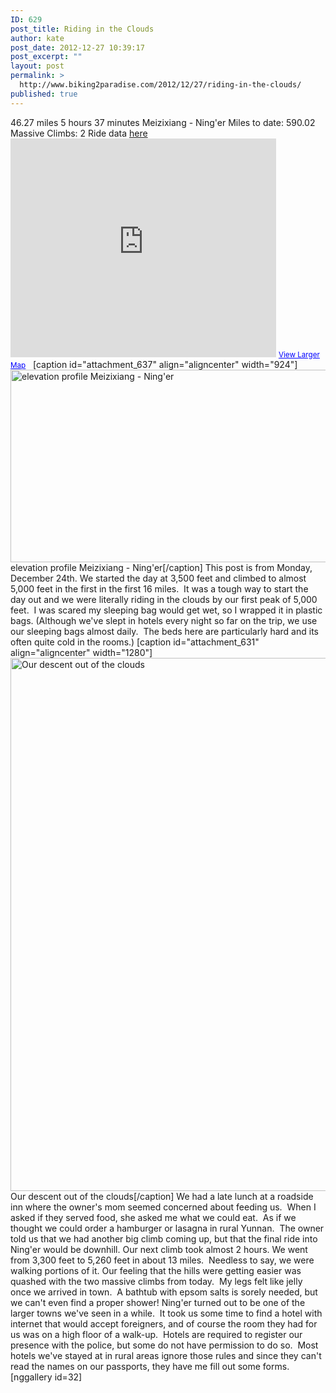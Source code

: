 ```yaml
---
ID: 629
post_title: Riding in the Clouds
author: kate
post_date: 2012-12-27 10:39:17
post_excerpt: ""
layout: post
permalink: >
  http://www.biking2paradise.com/2012/12/27/riding-in-the-clouds/
published: true
---
```

46\.27 miles 5 hours 37 minutes Meizixiang - Ning'er Miles to date: 590.02 Massive Climbs: 2 Ride data <a title="Ride data from Mezixiang - Ning'er" href="http://cyclemeter.com/3697d4843017f541/Cycle-20121224-0854?r=e" target="_blank">here</a> <iframe src="https://maps.google.com/maps?source=embed&f=q&hl=en&q=http:%2F%2Fshare.abvio.com%2F3697%2Fd484%2F3017%2Ff541%2FCyclemeter-Cycle-20121224-0854.kml&ie=UTF8&t=v&ll=23.294246,101.119968&spn=0.756804,2.488403&output=embed" height="350" width="425" frameborder="0" marginwidth="0" marginheight="0" scrolling="no"></iframe> <small><a style="color: #0000ff; text-align: left;" href="https://maps.google.com/maps?source=embed&f=q&hl=en&q=http:%2F%2Fshare.abvio.com%2F3697%2Fd484%2F3017%2Ff541%2FCyclemeter-Cycle-20121224-0854.kml&ie=UTF8&t=v&ll=23.294246,101.119968&spn=0.756804,2.488403">View Larger Map</a></small>   [caption id="attachment_637" align="aligncenter" width="924"]<a href="http://biking2paradise.com/2012/12/27/riding-in-the-clouds/elevation-profile/" rel="attachment wp-att-637"><img class="size-full wp-image-637" alt="elevation profile Meizixiang - Ning'er" src="http://biking2paradise.com/wp-content/uploads/2012/12/elevation-profile.jpg" width="924" height="308" /></a> elevation profile Meizixiang - Ning'er[/caption] This post is from Monday, December 24th. We started the day at 3,500 feet and climbed to almost 5,000 feet in the first in the first 16 miles.  It was a tough way to start the day out and we were literally riding in the clouds by our first peak of 5,000 feet.  I was scared my sleeping bag would get wet, so I wrapped it in plastic bags. (Although we've slept in hotels every night so far on the trip, we use our sleeping bags almost daily.  The beds here are particularly hard and its often quite cold in the rooms.) [caption id="attachment_631" align="aligncenter" width="1280"]<a href="http://biking2paradise.com/2012/12/27/riding-in-the-clouds/img_7331-version-2/" rel="attachment wp-att-631"><img class="size-full wp-image-631" alt="Our descent out of the clouds" src="http://biking2paradise.com/wp-content/uploads/2012/12/IMG_7331-Version-2.jpg" width="1280" height="853" /></a> Our descent out of the clouds[/caption] We had a late lunch at a roadside inn where the owner's mom seemed concerned about feeding us.  When I asked if they served food, she asked me what we could eat.  As if we thought we could order a hamburger or lasagna in rural Yunnan.  The owner told us that we had another big climb coming up, but that the final ride into Ning'er would be downhill. Our next climb took almost 2 hours. We went from 3,300 feet to 5,260 feet in about 13 miles.  Needless to say, we were walking portions of it. Our feeling that the hills were getting easier was quashed with the two massive climbs from today.  My legs felt like jelly once we arrived in town.  A bathtub with epsom salts is sorely needed, but we can't even find a proper shower! Ning'er turned out to be one of the larger towns we've seen in a while.  It took us some time to find a hotel with internet that would accept foreigners, and of course the room they had for us was on a high floor of a walk-up.  Hotels are required to register our presence with the police, but some do not have permission to do so.  Most hotels we've stayed at in rural areas ignore those rules and since they can't read the names on our passports, they have me fill out some forms. [nggallery id=32]
